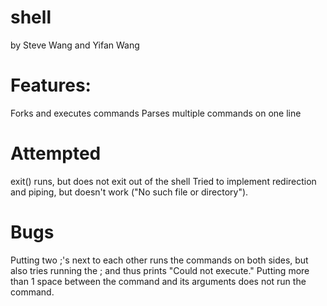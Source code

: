 # shell
by Steve Wang and Yifan Wang

# Features:
  Forks and executes commands
  Parses multiple commands on one line
  
# Attempted
  exit() runs, but does not exit out of the shell
  Tried to implement redirection and piping, but doesn't work ("No such file or 
  directory").
  
# Bugs
  Putting two ;'s next to each other runs the commands on both sides, but also tries   running the ; and thus prints "Could not execute."
  Putting more than 1 space between the command and its arguments does not run the 
  command.
  

